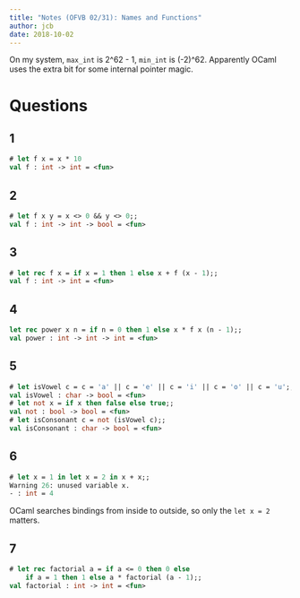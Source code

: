```yaml
---
title: "Notes (OFVB 02/31): Names and Functions"
author: jcb
date: 2018-10-02
---
```


On my system, `max_int` is 2^62 - 1, `min_int` is (-2)^62. Apparently OCaml
uses the extra bit for some internal pointer magic.

# Questions

## 1

```ocaml
# let f x = x * 10
val f : int -> int = <fun>
```

## 2

```ocaml
# let f x y = x <> 0 && y <> 0;;
val f : int -> int -> bool = <fun>
```

## 3

```ocaml
# let rec f x = if x = 1 then 1 else x + f (x - 1);;
val f : int -> int = <fun>
```

## 4

```ocaml
let rec power x n = if n = 0 then 1 else x * f x (n - 1);;
val power : int -> int -> int = <fun>
```

## 5

```ocaml
# let isVowel c = c = 'a' || c = 'e' || c = 'i' || c = 'o' || c = 'u';;
val isVowel : char -> bool = <fun>
# let not x = if x then false else true;;
val not : bool -> bool = <fun>
# let isConsonant c = not (isVowel c);;
val isConsonant : char -> bool = <fun>
```

## 6

```ocaml
# let x = 1 in let x = 2 in x + x;;
Warning 26: unused variable x.
- : int = 4
```

OCaml searches bindings from inside to outside, so only the `let x = 2` matters.

## 7

```ocaml
# let rec factorial a = if a <= 0 then 0 else
    if a = 1 then 1 else a * factorial (a - 1);;
val factorial : int -> int = <fun>
```



